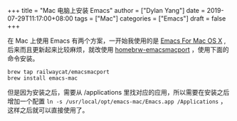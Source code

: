 +++
title = "Mac 电脑上安装 Emacs"
author = ["Dylan Yang"]
date = 2019-07-29T11:17:00+08:00
tags = ["Mac"]
categories = ["Emacs"]
draft = false
+++

在 Mac 上使用 Emacs 有两个方案，一开始我使用的是
[Emacs For Mac OS X](https://emacsformacosx.com/) , 后来而且更新起来比较麻烦，就改使用
[homebrw-emacsmacport](https://github.com/railwaycat/homebrew-emacsmacport)
，使用下面的命令安装。

```shell
brew tap railwaycat/emacsmacport
brew install emacs-mac
```

但是因为安装之后，需要从 /applications 里找对应的应用，所以需要在安装之后增加一个配置 `ln -s /usr/local/opt/emacs-mac/Emacs.app
/Applications` ，这样之后就可以直接使用了。

